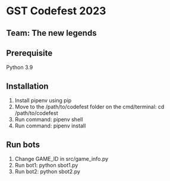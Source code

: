 # GST Codefest 2023

## Team: The new legends

## Prerequisite

Python 3.9

## Installation

1. Install pipenv using pip
2. Move to the /path/to/codefest folder on the cmd/terminal: cd /path/to/codefest
3. Run command: pipenv shell
4. Run command: pipenv install

## Run bots

1. Change GAME_ID in src/game_info.py
2. Run bot1: python sbot1.py
3. Run bot2: python sbot2.py